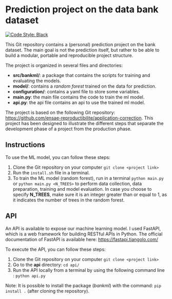 # Prediction project on the data bank dataset

[![Code Style: Black](https://img.shields.io/badge/code%20style-black-000000.svg)](https://github.com/psf/black) 

This Git repository contains a (personal) prediction project on the bank dataset. The main goal is not the prediction itself, but rather to be able to build a modular, portable and reproducible project structure.

The project is organized in several files and directories:
- **src/bankml/**: a package that contains the scripts for training and evaluating the models.
- **model/**: contains a *random forest* trained on the data for prediction.
- **configuration/**: contains a yaml file to store some variables.
- **main.py**: the main file contains the code to train the ml model.
- **api.py**: the api file contains an api to use the trained ml model.

The project is based on the following Git repository: https://github.com/ensae-reproductibilite/application-correction. This project has been designed to illustrate the different steps that separate the development phase of a project from the production phase.

## Instructions

To use the ML model, you can follow these steps:

1. Clone the Git repository on your computer `git clone <project link>`
2. Run the `install.sh` file in a terminal.
3. To train the ML model (random forest), run in a terminal `python main.py` or `python main.py <N_TREES>` to perform data collection, data preparation, training and model evaluation. In case you choose to specify **N_TREES**, make sure it is an integer greater than or equal to 1, as it indicates the number of trees in the random forest.

## API

An API is available to expose our machine learning model. I used FastAPI, which is a web framework for building RESTful APIs in Python.
The official documentation of FastAPI is available here: https://fastapi.tiangolo.com/

To execute the API, you can follow these steps:

1. Clone the Git repository on your computer `git clone <project link>`
2. Go to the **api** directory: `cd api/`
3. Run the API locally from a terminal by using the following command line : `python api.py`

Note: It is possible to install the package (_bankml_) with the command: `pip install .` (after cloning the repository).
